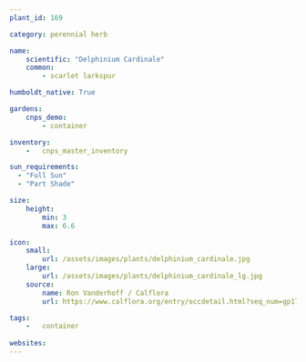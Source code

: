 ```yaml
---
plant_id: 169 

category: perennial herb

name: 
    scientific: "Delphinium Cardinale"  
    common: 
        - scarlet larkspur 

humboldt_native: True

gardens:
    cnps_demo:
        - container

inventory: 
    -   cnps_master_inventory

sun_requirements:
  - "Full Sun"
  - "Part Shade"

size:
    height: 
        min: 3
        max: 6.6

icon: 
    small: 
        url: /assets/images/plants/delphinium_cardinale.jpg 
    large: 
        url: /assets/images/plants/delphinium_cardinale_lg.jpg 
    source: 
        name: Ron Vanderhoff / Calflora
        url: https://www.calflora.org/entry/occdetail.html?seq_num=gp17280 

tags:  
    -   container
 
websites:
---
```








